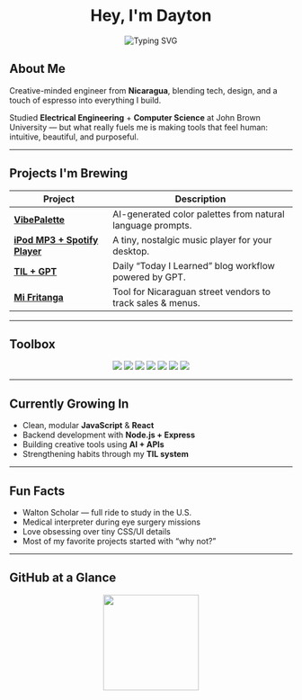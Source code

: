 <h1 align="center">Hey, I'm Dayton</h1>

<p align="center">
  <img src="https://readme-typing-svg.demolab.com?font=Fira+Code&pause=1000&color=F4F4F4&center=true&vCenter=true&width=435&lines=Engineer+%7C+Designer+%7C+Tinkerer;I+build+intuitive+tools+with+tech+%26+design;Fueled+by+curiosity+and+espresso" alt="Typing SVG" />
</p>


## About Me

Creative-minded engineer from **Nicaragua**, blending tech, design, and a touch of espresso into everything I build.

Studied **Electrical Engineering** + **Computer Science** at John Brown University — but what really fuels me is making tools that feel human: intuitive, beautiful, and purposeful.

---

## Projects I'm Brewing

| Project | Description |
|--------|-------------|
| [**VibePalette**](#) | AI-generated color palettes from natural language prompts. |
| [**iPod MP3 + Spotify Player**](#) | A tiny, nostalgic music player for your desktop. |
| [**TIL + GPT**](#) | Daily “Today I Learned” blog workflow powered by GPT. |
| [**Mi Fritanga**](#) | Tool for Nicaraguan street vendors to track sales & menus. |

---

## Toolbox

<p align="center">
  <img src="https://img.shields.io/badge/React-20232A?style=flat&logo=react&logoColor=61DAFB" />
  <img src="https://img.shields.io/badge/Tailwind-06B6D4?style=flat&logo=tailwindcss&logoColor=white" />
  <img src="https://img.shields.io/badge/JavaScript-F7DF1E?style=flat&logo=javascript&logoColor=black" />
  <img src="https://img.shields.io/badge/Python-3776AB?style=flat&logo=python&logoColor=white" />
  <img src="https://img.shields.io/badge/Node.js-339933?style=flat&logo=node.js&logoColor=white" />
  <img src="https://img.shields.io/badge/SQLite-003B57?style=flat&logo=sqlite&logoColor=white" />
  <img src="https://img.shields.io/badge/Figma-ff7262?style=flat&logo=figma&logoColor=white" />
</p>

---

## Currently Growing In

- Clean, modular **JavaScript** & **React**
- Backend development with **Node.js + Express**
- Building creative tools using **AI + APIs**
- Strengthening habits through my **TIL system**

---

## Fun Facts

- Walton Scholar — full ride to study in the U.S.  
- Medical interpreter during eye surgery missions  
- Love obsessing over tiny CSS/UI details  
- Most of my favorite projects started with “why not?”

---

## GitHub at a Glance

<p align="center">
  <img src="https://github-readme-stats.vercel.app/api/top-langs/?username=daytuns&layout=compact&theme=tokyonight&langs_count=6" height="170"/>
</p>
